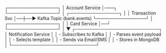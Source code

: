 ┌────────────────┐
│ Account Service │───┐
└────────────────┘   │
┌────────────────┐   │
│ Transaction Svc │──┼──► Kafka Topic (bank.events)
└────────────────┘   │
┌────────────────┐   │
│ Card Service    │──┘
└────────────────┘
│
▼
┌───────────────────────────┐
│ Notification Service      │
│  - Subscribes to Kafka    │
│  - Parses event payload   │
│  - Selects template       │
│  - Sends via Email/SMS    │
│  - Stores in MongoDB      │
└───────────────────────────┘
